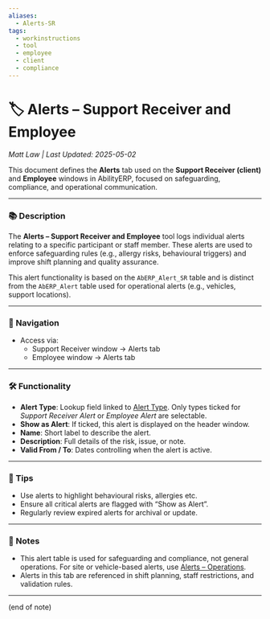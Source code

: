 ```yaml
---
aliases:
  - Alerts-SR
tags:
  - workinstructions
  - tool
  - employee
  - client
  - compliance
---
```


# 🏷️ Alerts – Support Receiver and Employee

*Matt Law | Last Updated: 2025-05-02*

This document defines the **Alerts** tab used on the **Support Receiver (client)** and **Employee** windows in AbilityERP, focused on safeguarding, compliance, and operational communication.

---

### 📚 Description
The **Alerts – Support Receiver and Employee** tool logs individual alerts relating to a specific participant or staff member. These alerts are used to enforce safeguarding rules (e.g., allergy risks, behavioural triggers) and improve shift planning and quality assurance.

This alert functionality is based on the `AbERP_Alert_SR` table and is distinct from the `AbERP_Alert` table used for operational alerts (e.g., vehicles, support locations).

---

### 🧭 Navigation
- Access via:  
  - Support Receiver window → Alerts tab  
  - Employee window → Alerts tab

---

### 🛠️ Functionality
- **Alert Type**: Lookup field linked to [Alert Type](Alert-Type.md). Only types ticked for *Support Receiver Alert* or *Employee Alert* are selectable.
- **Show as Alert**: If ticked, this alert is displayed on the header window.
- **Name**: Short label to describe the alert.
- **Description**: Full details of the risk, issue, or note.
- **Valid From / To**: Dates controlling when the alert is active.

---

### 🎯 Tips
- Use alerts to highlight behavioural risks, allergies etc.
- Ensure all critical alerts are flagged with “Show as Alert”.
- Regularly review expired alerts for archival or update.

---

### 📝 Notes
- This alert table is used for safeguarding and compliance, not general operations. For site or vehicle-based alerts, use [Alerts – Operations](Alerts–Operations.md).
- Alerts in this tab are referenced in shift planning, staff restrictions, and validation rules.

---
(end of note)
